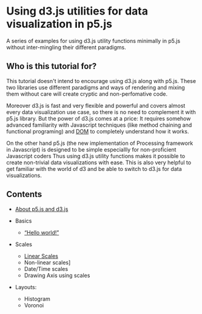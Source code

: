 <div class="header">

</div>

# Using d3.js utilities for data visualization in p5.js
<!--*by [Sepand Ansari](http://sepans.com/)-->


A series of examples for using d3.js utility functions minimally in p5.js without inter-mingling their different paradigms.

## Who is this tutorial for?
This tutorial doesn't intend to encourage using d3.js along with p5.js. These two libraries use different paradigms and ways of rendering and mixing them without 
care will create cryptic and non-perfomative code. 

Moreover d3.js is fast and very flexible and powerful and covers almost every data visualization 
use case, so there is no need to complement it with p5.js library. But the power of d3.js comes at a price: It requires somehow advanced familiarity 
with Javascript techniques (like method chaining and functional programing) and [DOM](https://en.wikipedia.org/wiki/Document_Object_Model) to completely understand how it works.

On the other hand p5.js (the new implementation of Processing framework in Javascript) is designed to be simple especiallly for non-proficient Javascript coders 
Thus using d3.js utility functions makes it possible to create non-trivial data visualizations with ease. 
This is also very helpful to get familiar with the world of d3 and be able to switch to d3.js for data visualizations.  

## Contents

* [About p5.js and d3.js](p5d3/)

* Basics
    * [“Hello world!”](helloworld/)

* Scales
    * [Linear Scales](linear/)
    * Non-linear scales]
    * Date/Time scales
    * Drawing Axis using scales


* Layouts:
    * Histogram
    * Voronoi

<!--
* [Examples](examples/)

* [Glossary](glossary/)

* [Appendix:](appendix/) Other ways to use this book
	* [How can I navigate this book offline?](appendix/)

-->
<!--
## About the Author
<p class="header"><a href="http://twitter.com/" target="_blank">Twitter</a> - <a href="https://github.com/sepans" target="_blank">GitHub</a> 
-->

